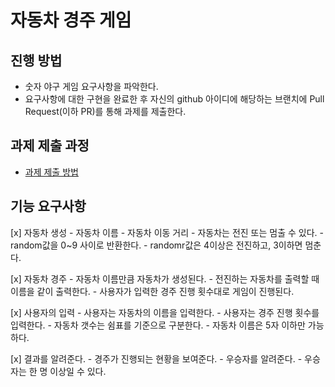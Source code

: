 # 자동차 경주 게임
## 진행 방법
* 숫자 야구 게임 요구사항을 파악한다.
* 요구사항에 대한 구현을 완료한 후 자신의 github 아이디에 해당하는 브랜치에 Pull Request(이하 PR)를 통해 과제를 제출한다.

## 과제 제출 과정
* [과제 제출 방법](https://github.com/next-step/nextstep-docs/tree/master/precourse)


## 기능 요구사항
[x] 자동차 생성
    - 자동차 이름
    - 자동차 이동 거리
    - 자동차는 전진 또는 멈출 수 있다.
    - random값을 0~9 사이로 반환한다.
    - randomr값은 4이상은 전진하고, 3이하면 멈춘다. 

[x] 자동차 경주
    - 자동차 이름만큼 자동차가 생성된다.
    - 전진하는 자동차를 출력할 때 이름을 같이 출력한다.
    - 사용자가 입력한 경주 진행 횟수대로 게임이 진행된다.

[x] 사용자의 입력
    - 사용자는 자동차의 이름을 입력한다.
    - 사용자는 경주 진행 횟수를 입력한다.
    - 자동차 갯수는 쉼표를 기준으로 구분한다.
    - 자동차 이름은 5자 이하만 가능하다.

[x] 결과를 알려준다.
    - 경주가 진행되는 현황을 보여준다.
    - 우승자를 알려준다.
    - 우승자는 한 명 이상일 수 있다.
